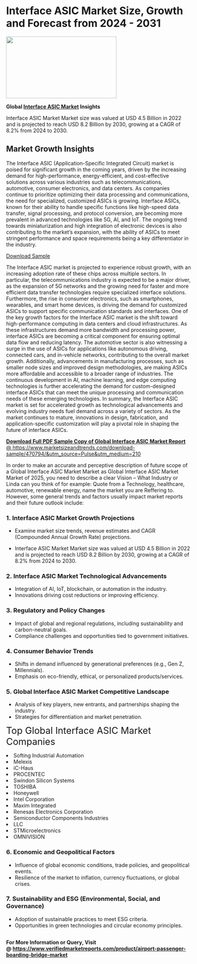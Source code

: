 <H1>Interface ASIC Market Size, Growth and Forecast from 2024 - 2031</H1><img class="aligncenter size-medium wp-image-584254" src="https://thirdeyenews.in/wp-content/uploads/2024/09/Global-Market-Research-300x168.jpeg" alt="" width="300" height="168" /><p><strong>Global&nbsp;<a href="https://www.marketsizeandtrends.com/download-sample/470794/&amp;utm_source=Pulse&amp;utm_medium=210">Interface ASIC Market</a> Insights</strong></p><p>Interface ASIC Market Market size was valued at USD 4.5 Billion in 2022 and is projected to reach USD 8.2 Billion by 2030, growing at a CAGR of 8.2% from 2024 to 2030.</p><p><h2>Market Growth Insights</h2> <p>The Interface ASIC (Application-Specific Integrated Circuit) market is poised for significant growth in the coming years, driven by the increasing demand for high-performance, energy-efficient, and cost-effective solutions across various industries such as telecommunications, automotive, consumer electronics, and data centers. As companies continue to prioritize optimizing their data processing and communications, the need for specialized, customized ASICs is growing. Interface ASICs, known for their ability to handle specific functions like high-speed data transfer, signal processing, and protocol conversion, are becoming more prevalent in advanced technologies like 5G, AI, and IoT. The ongoing trend towards miniaturization and high integration of electronic devices is also contributing to the market’s expansion, with the ability of ASICs to meet stringent performance and space requirements being a key differentiator in the industry.</p> <p><a href="#">Download Sample</a></p> <p>The Interface ASIC market is projected to experience robust growth, with an increasing adoption rate of these chips across multiple sectors. In particular, the telecommunications industry is expected to be a major driver, as the expansion of 5G networks and the growing need for faster and more efficient data transfer technologies require specialized interface solutions. Furthermore, the rise in consumer electronics, such as smartphones, wearables, and smart home devices, is driving the demand for customized ASICs to support specific communication standards and interfaces. One of the key growth factors for the Interface ASIC market is the shift toward high-performance computing in data centers and cloud infrastructures. As these infrastructures demand more bandwidth and processing power, interface ASICs are becoming a critical component for ensuring optimal data flow and reducing latency. The automotive sector is also witnessing a surge in the use of ASICs for applications like autonomous driving, connected cars, and in-vehicle networks, contributing to the overall market growth. Additionally, advancements in manufacturing processes, such as smaller node sizes and improved design methodologies, are making ASICs more affordable and accessible to a broader range of industries. The continuous development in AI, machine learning, and edge computing technologies is further accelerating the demand for custom-designed interface ASICs that can meet the unique processing and communication needs of these emerging technologies. In summary, the Interface ASIC market is set for accelerated growth as technological advancements and evolving industry needs fuel demand across a variety of sectors. As the market continues to mature, innovations in design, fabrication, and application-specific customization will play a pivotal role in shaping the future of interface ASICs.</p> <p><a href="#"></p><p><span class=""><strong>Download Full PDF Sample Copy of Global Interface ASIC Market Report</strong> @ <a href="https://www.marketsizeandtrends.com/download-sample/470794/&amp;utm_source=Pulse&amp;utm_medium=210" target="_blank">https://www.marketsizeandtrends.com/download-sample/470794/&amp;utm_source=Pulse&amp;utm_medium=210</a></span></p><p>In order to make an accurate and perceptive description of future scope of a Global&nbsp;Interface ASIC Market Market as Global&nbsp;Interface ASIC Market Market of 2025, you need to describe a clear Vision &ndash; What Industry or Linda can you think of for example: Quote from a Technology, healthcare, automotive, renewable energy, name the market you are Reffering to. However, some general trends and factors usually impact market reports and their future outlook include:</p><h3>1.&nbsp;<strong>Interface ASIC Market Growth Projections</strong></h3><ul><li>Examine market size trends, revenue estimates and CAGR (Compounded Annual Growth Rate) projections.</li><li><p>Interface ASIC Market Market size was valued at USD 4.5 Billion in 2022 and is projected to reach USD 8.2 Billion by 2030, growing at a CAGR of 8.2% from 2024 to 2030.</p></li></ul><h3>2.&nbsp;<strong>Interface ASIC Market Technological Advancements</strong></h3><ul><li>Integration of AI, IoT, blockchain, or automation in the industry.</li><li>Innovations driving cost reductions or improving efficiency.</li></ul><h3>3.&nbsp;<strong>Regulatory and Policy Changes</strong></h3><ul><li>Impact of global and regional regulations, including sustainability and carbon-neutral goals.</li><li>Compliance challenges and opportunities tied to government initiatives.</li></ul><h3>4.&nbsp;<strong>Consumer Behavior Trends</strong></h3><ul><li>Shifts in demand influenced by generational preferences (e.g., Gen Z, Millennials).</li><li>Emphasis on eco-friendly, ethical, or personalized products/services.</li></ul><h3>5.&nbsp;<strong>Global Interface ASIC Market Competitive Landscape</strong></h3><ul><li>Analysis of key players, new entrants, and partnerships shaping the industry.</li><li>Strategies for differentiation and market penetration.</li></ul><p data-pm-slice="1 1 []"><span style="color: inherit; font-family: inherit; font-size: 25px;">Top Global Interface ASIC Market Companies</span></p><div class="" data-test-id=""><p><li>Softing Industrial Automation</li><li> Melexis</li><li> iC-Haus</li><li> PROCENTEC</li><li> Swindon Silicon Systems</li><li> TOSHIBA</li><li> Honeywell</li><li> Intel Corporation</li><li> Maxim Integrated</li><li> Renesas Electronics Corporation</li><li> Semiconductor Components Industries</li><li> LLC</li><li> STMicroelectronics</li><li> OMNIVISION</li></p></div><h3>6.&nbsp;<strong>Economic and Geopolitical Factors</strong></h3><ul><li>Influence of global economic conditions, trade policies, and geopolitical events.</li><li>Resilience of the market to inflation, currency fluctuations, or global crises.</li></ul><h3>7.&nbsp;<strong>Sustainability and ESG (Environmental, Social, and Governance)</strong></h3><ul><li>Adoption of sustainable practices to meet ESG criteria.</li><li>Opportunities in green technologies and circular economy principles.</li></ul><h2><strong style="font-size: 14px;">For More Information or Query, Visit @&nbsp;</strong><a style="background-color: #ffffff; font-size: 14px;" href="https://www.marketsizeandtrends.com/report/interface-asic-market/" target="_blank">https://www.verifiedmarketreports.com/product/airport-passenger-boarding-bridge-market</a></h2>

